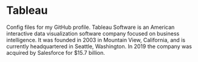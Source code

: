 # Tableau
Config files for my GitHub profile.
Tableau Software is an American interactive data visualization software company focused on business intelligence. It was founded in 2003 in Mountain View, California, and is currently headquartered in Seattle, Washington. In 2019 the company was acquired by Salesforce for $15.7 billion.

